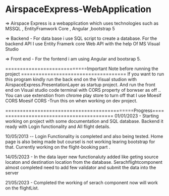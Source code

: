 # AirspaceExpress-WebApplication
=> Airspace Express is a webapplication which uses technologies such as MSSQL , EntityFramwork Core , Angular ,bootstrap 5

=> Backend - For data base i use SQL script to create a database. For the backend API I use Entity Framerk core Web API with the help Of MS Visual Studio

=> Front end - For the fontend i am using Angular and bootsrap 5. 

============================Important Note before running the project ====================================
If you want to run this program kindly run the back end on the Visual studion with AirspaceExpress.PresentationLayer as startup project. 
And run the front end on Visual studio code terminal with CORS property of borwser as off .. You can use extenstion from chrome play store to turn off that I use Moesif CORS
Moesif CORS -Trun this on when working on dev project. 

 ============================================Progress=========================================
01/01/2023 - Starting working on project with some documentation and SQL database. Backend it ready with Login functionality and All flight details. 

10/05/2013 -- Login Functionality is completed and also being tested. Home page is also being made but coursel is not working learing bootstrap for that. 
Currently working on the flight-booking part . 

14/05/2023 - In the data layer new functionaluty added like geting source locaton and destination location from the database. 
Serachflightcomponent almost completed need to add few validator and submit the data into the server

21/05/2023 - Completed the working of serach component now will work on the flightList.

